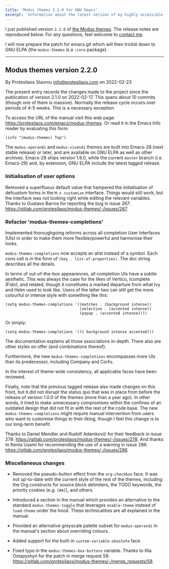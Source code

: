 ```yaml
---
title: 'Modus themes 2.2.0 for GNU Emacs'
excerpt: 'Information about the latest version of my highly accessible themes for GNU Emacs.'
---
```


I just published version `2.2.0` of [the Modus
themes](https://protesilaos.com/emacs/modus-themes).  The release notes
are reproduced below.  For any questions, feel welcome to [contact
me](https://protesilaos.com/contact/).

I will now prepare the patch for emacs.git which will then trickle down
to GNU ELPA (the `modus-themes` is a `:core` package).

* * *

## Modus themes version 2.2.0

By Protesilaos Stavrou <info@protesilaos.com> on 2022-02-23

The present entry records the changes made to the project since the
publication of version 2.1.0 on 2022-02-17.  This spans about 10 commits
(though one of them is massive).  Normally the release cycle occurs over
periods of 4-5 weeks.  This is a necessary exception.

To access the URL of the manual visit this web page:
<https://protesilaos.com/emacs/modus-themes>.  Or read it in the Emacs
Info reader by evaluating this form:

    (info "(modus-themes) Top")

The `modus-operandi` and `modus-vivendi` themes are built into Emacs-28
(next stable release) or later, and are available on GNU ELPA as well as
other archives.  Emacs-28 ships version 1.6.0, while the current
`master` branch (i.e. Emacs-29) and, by extension, GNU ELPA include the
latest tagged release.


### Initialisation of user options

Removed a superfluous default value that hampered the initialisation of
defcustom forms in the `M-x customize` interface.  Things would still
work, but the interface was not looking right while editing the relevant
variables.  Thanks to Gustavo Barros for reporting the bug in issue 267:
<https://gitlab.com/protesilaos/modus-themes/-/issues/267>.


### Refactor 'modus-themes-completions'

Implemented thoroughgoing reforms across all completion User Interfaces
(UIs) in order to make them more flexible/powerful and harmonise their
looks.

`modus-themes-completions` now accepts an alist instead of a symbol.
Each cons cell is in the form of `(key . list-of-properties)`.  The doc
string describes all the details.

In terms of out-of-the-box appearences, all completion UIs have a subtle
aesthetic.  This was always the case for the likes of Vertico, Icomplete
(Fido), and related, though it constitutes a marked departure from what
Ivy and Helm used to look like.  Users of the latter two can still get
the more colourful or intense style with something like this:

    (setq modus-themes-completions '((matches . (background intense))
                                     (selection . (accented intense))
                                     (popup . (accented intense))))

Or simply:

    (setq modus-themes-completions '((t background intense accented)))

The documentation explains all those associations in-depth.  There also
are other styles on offer (and combinations thereof).

Furthermore, the new `modus-themes-completions` encompasses more UIs
than its predecessor, including Company and Corfu.

In the interest of theme-wide consistency, all applicable faces have
been reviewed.

Finally, note that the previous tagged release also made changes on this
front, but it did not disrupt the status quo that was in place from
before the release of version 1.0.0 of the themes (more than a year
ago).  In other words, it tried to make unnecessary compromises within
the confines of an outdated design that did not fit in with the rest of
the code base.  The new `modus-themes-completions` might require manual
intervention from users who want to customise things to their liking,
though I feel this change is to our long-term benefit.

Thanks to Daniel Mendler and Rudolf Adamkovič for their feedback in
issue 278: <https://gitlab.com/protesilaos/modus-themes/-/issues/278>.
And thanks to Kenta Usami for recommending the use of a warning in issue
286: <https://gitlab.com/protesilaos/modus-themes/-/issues/286>.


### Miscellaneous changes

+ Removed the pseudo-button effect from the `org-checkbox` face.  It was
  not up-to-date with the current style of the rest of the themes,
  including the Org constructs for source block delimiters, the TODO
  keywords, the priority cookies (e.g. `[#A]`), and others.

+ Introduced a section in the manual which provides an alternative to
  the standard `modus-themes-toggle` that leverages `enable-theme`
  instead of `load-theme` under the hood.  These technicalities are all
  explained in the manual.

+ Provided an alternative greyscale palette subset for `modus-operandi`
  in the manual's section about overriding colours.

+ Added support for the built-in `custom-variable-obsolete` face.

+ Fixed typo in the `modus-themes-box-buttons` variable.  Thanks to
  Illia Ostapyshyn for the patch in merge request 58:
  <https://gitlab.com/protesilaos/modus-themes/-/merge_requests/58>.
